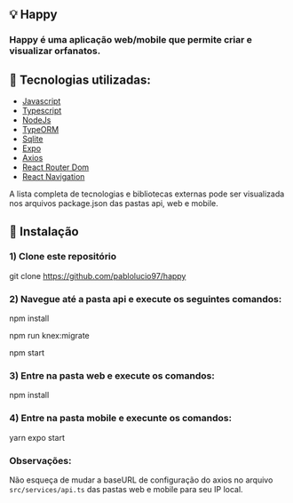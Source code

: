 
## :bulb: Happy

### Happy é uma aplicação web/mobile que permite criar e visualizar orfanatos.


## :rocket: Tecnologias utilizadas:

* [Javascript](https://developer.mozilla.org/en-US/docs/Web/JavaScript)
* [Typescript](https://www.typescriptlang.org/docs/)
* [NodeJs](https://nodejs.org/en/)
* [TypeORM](https://typeorm.io/#/)
* [Sqlite](https://www.sqlite.org/index.html)
* [Expo](https://docs.expo.io/)
* [Axios](https://github.com/axios/axios)
* [React Router Dom](https://reactrouter.com/web/guides/quick-start)
* [React Navigation](https://reactnavigation.org/)


A lista completa de tecnologias e bibliotecas externas pode ser visualizada nos arquivos package.json das pastas api, web e mobile.


## :wrench: Instalação

### 1) Clone este repositório
 git clone https://github.com/pablolucio97/happy

### 2) Navegue até a pasta api e execute os seguintes comandos:
 npm install
 
 npm run knex:migrate
 
 npm start

### 3) Entre na pasta web e execute os comandos:
 npm install


### 4) Entre na pasta mobile e execunte os comandos:
 yarn
 expo start

### Observações:
Não esqueça de mudar a baseURL de configuração do axios no arquivo `src/services/api.ts` das pastas web e mobile para seu IP local.

